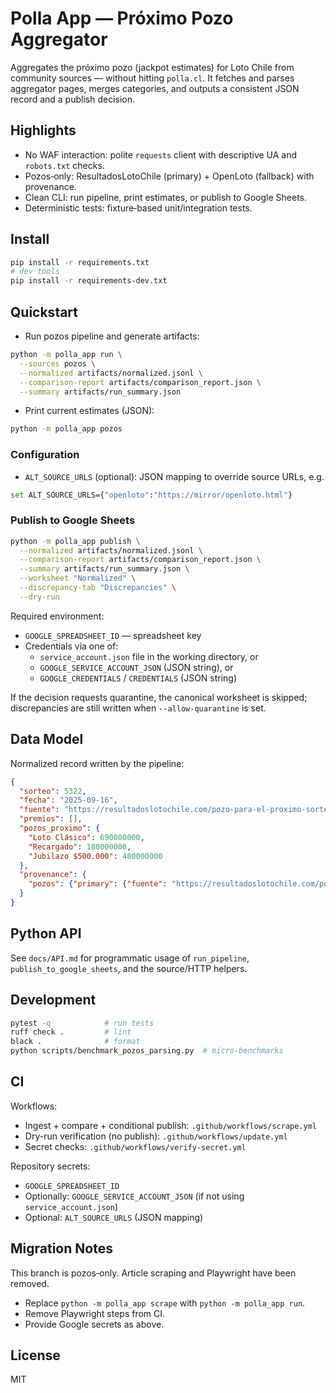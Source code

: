 # Polla App — Próximo Pozo Aggregator

Aggregates the próximo pozo (jackpot estimates) for Loto Chile from community sources — without hitting `polla.cl`. It fetches and parses aggregator pages, merges categories, and outputs a consistent JSON record and a publish decision.

## Highlights

- No WAF interaction: polite `requests` client with descriptive UA and `robots.txt` checks.
- Pozos‑only: ResultadosLotoChile (primary) + OpenLoto (fallback) with provenance.
- Clean CLI: run pipeline, print estimates, or publish to Google Sheets.
- Deterministic tests: fixture‑based unit/integration tests.

## Install

```bash
pip install -r requirements.txt
# dev tools
pip install -r requirements-dev.txt
```

## Quickstart

- Run pozos pipeline and generate artifacts:

```bash
python -m polla_app run \
  --sources pozos \
  --normalized artifacts/normalized.jsonl \
  --comparison-report artifacts/comparison_report.json \
  --summary artifacts/run_summary.json
```

- Print current estimates (JSON):

```bash
python -m polla_app pozos
```

### Configuration

- `ALT_SOURCE_URLS` (optional): JSON mapping to override source URLs, e.g.

```bash
set ALT_SOURCE_URLS={"openloto":"https://mirror/openloto.html"}
```

### Publish to Google Sheets

```bash
python -m polla_app publish \
  --normalized artifacts/normalized.jsonl \
  --comparison-report artifacts/comparison_report.json \
  --summary artifacts/run_summary.json \
  --worksheet "Normalized" \
  --discrepancy-tab "Discrepancies" \
  --dry-run
```

Required environment:
- `GOOGLE_SPREADSHEET_ID` — spreadsheet key
- Credentials via one of:
  - `service_account.json` file in the working directory, or
  - `GOOGLE_SERVICE_ACCOUNT_JSON` (JSON string), or
  - `GOOGLE_CREDENTIALS` / `CREDENTIALS` (JSON string)

If the decision requests quarantine, the canonical worksheet is skipped; discrepancies are still written when `--allow-quarantine` is set.

## Data Model

Normalized record written by the pipeline:

```json
{
  "sorteo": 5322,
  "fecha": "2025-09-16",
  "fuente": "https://resultadoslotochile.com/pozo-para-el-proximo-sorteo/",
  "premios": [],
  "pozos_proximo": {
    "Loto Clásico": 690000000,
    "Recargado": 180000000,
    "Jubilazo $500.000": 480000000
  },
  "provenance": {
    "pozos": {"primary": {"fuente": "https://resultadoslotochile.com/pozo-para-el-proximo-sorteo/"}}
  }
}
```

## Python API

See `docs/API.md` for programmatic usage of `run_pipeline`, `publish_to_google_sheets`, and the source/HTTP helpers.

## Development

```bash
pytest -q            # run tests
ruff check .         # lint
black .              # format
python scripts/benchmark_pozos_parsing.py  # micro-benchmarks
```

## CI

Workflows:
- Ingest + compare + conditional publish: `.github/workflows/scrape.yml`
- Dry-run verification (no publish): `.github/workflows/update.yml`
- Secret checks: `.github/workflows/verify-secret.yml`

Repository secrets:
- `GOOGLE_SPREADSHEET_ID`
- Optionally: `GOOGLE_SERVICE_ACCOUNT_JSON` (if not using `service_account.json`)
- Optional: `ALT_SOURCE_URLS` (JSON mapping)

## Migration Notes

This branch is pozos‑only. Article scraping and Playwright have been removed.

- Replace `python -m polla_app scrape` with `python -m polla_app run`.
- Remove Playwright steps from CI.
- Provide Google secrets as above.

## License

MIT
